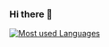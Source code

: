### Hi there 👋

[![Most used Languages](https://github-readme-stats.vercel.app/api/top-langs/?username=lucasfarias2)](https://github.com/lucasfarias2)
